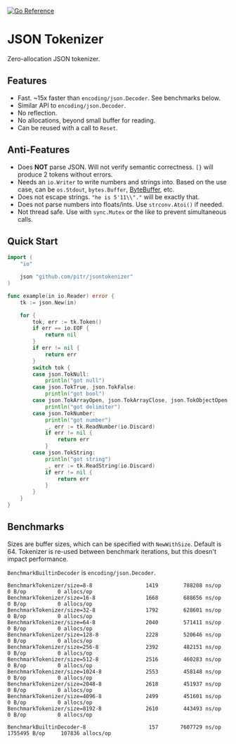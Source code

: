 [![Go Reference](https://pkg.go.dev/badge/github.com/pitr/jsontokenizer.svg)](https://pkg.go.dev/github.com/pitr/jsontokenizer)

# JSON Tokenizer

Zero-allocation JSON tokenizer.

## Features

- Fast. ~15x faster than `encoding/json.Decoder`. See benchmarks below.
- Similar API to `encoding/json.Decoder`.
- No reflection.
- No allocations, beyond small buffer for reading.
- Can be reused with a call to `Reset`.

## Anti-Features

- Does **NOT** parse JSON. Will not verify semantic correctness. `[}` will produce 2 tokens without errors.
- Needs an `io.Writer` to write numbers and strings into. Based on the use case, can be `os.Stdout`, `bytes.Buffer`, [ByteBuffer](https://github.com/valyala/bytebufferpool), etc.
- Does not escape strings. `"he is 5'11\\"."` will be exactly that.
- Does not parse numbers into floats/ints. Use `strconv.Atoi()` if needed.
- Not thread safe. Use with `sync.Mutex` or the like to prevent simultaneous calls.

## Quick Start

```go
import (
	"io"

	json "github.com/pitr/jsontokenizer"
)

func example(in io.Reader) error {
	tk := json.New(in)

	for {
		tok, err := tk.Token()
		if err == io.EOF {
			return nil
		}
		if err != nil {
			return err
		}
		switch tok {
		case json.TokNull:
			println("got null")
		case json.TokTrue, json.TokFalse:
			println("got bool")
		case json.TokArrayOpen, json.TokArrayClose, json.TokObjectOpen, json.TokObjectClose, json.TokObjectColon, json.TokComma:
			println("got delimiter")
		case json.TokNumber:
			println("got number")
			_, err := tk.ReadNumber(io.Discard)
			if err != nil {
				return err
			}
		case json.TokString:
			println("got string")
			_, err := tk.ReadString(io.Discard)
			if err != nil {
				return err
			}
		}
	}
}
```

## Benchmarks

Sizes are buffer sizes, which can be specified with `NewWithSize`. Default is 64. Tokenizer is re-used between benchmark iterations, but this doesn't impact performance.

`BenchmarkBuiltinDecoder` is `encoding/json.Decoder`.

```
BenchmarkTokenizer/size=8-8         	    1419	    788208 ns/op	       0 B/op	       0 allocs/op
BenchmarkTokenizer/size=16-8         	    1668	    688656 ns/op	       0 B/op	       0 allocs/op
BenchmarkTokenizer/size=32-8         	    1792	    628601 ns/op	       0 B/op	       0 allocs/op
BenchmarkTokenizer/size=64-8         	    2040	    571411 ns/op	       0 B/op	       0 allocs/op
BenchmarkTokenizer/size=128-8        	    2228	    520646 ns/op	       0 B/op	       0 allocs/op
BenchmarkTokenizer/size=256-8        	    2392	    482151 ns/op	       0 B/op	       0 allocs/op
BenchmarkTokenizer/size=512-8        	    2516	    460283 ns/op	       0 B/op	       0 allocs/op
BenchmarkTokenizer/size=1024-8       	    2553	    458148 ns/op	       0 B/op	       0 allocs/op
BenchmarkTokenizer/size=2048-8       	    2618	    451937 ns/op	       0 B/op	       0 allocs/op
BenchmarkTokenizer/size=4096-8       	    2499	    451601 ns/op	       0 B/op	       0 allocs/op
BenchmarkTokenizer/size=8192-8       	    2610	    443493 ns/op	       0 B/op	       0 allocs/op

BenchmarkBuiltinDecoder-8            	     157	   7607729 ns/op	 1755495 B/op	  107836 allocs/op
```
